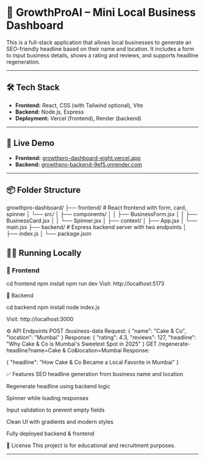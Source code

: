 # 🚀 GrowthProAI – Mini Local Business Dashboard

This is a full-stack application that allows local businesses to generate an SEO-friendly headline based on their name and location. It includes a form to input business details, shows a rating and reviews, and supports headline regeneration.

---

## 🛠️ Tech Stack

- **Frontend:** React, CSS (with Tailwind optional), Vite
- **Backend:** Node.js, Express
- **Deployment:** Vercel (frontend), Render (backend)

---

## 🔗 Live Demo

- **Frontend:** [growthpro-dashboard-eight.vercel.app](https://growthpro-dashboard-eight.vercel.app)
- **Backend:** [growthpro-backend-9ef5.onrender.com](https://growthpro-backend-9ef5.onrender.com)

---

## 📦 Folder Structure

growthpro-dashboard/
├── frontend/ # React frontend with form, card, spinner
│ └── src/
│ ├── components/
│ │ ├── BusinessForm.jsx
│ │ ├── BusinessCard.jsx
│ │ └── Spinner.jsx
│ ├── context/
│ ├── App.jsx
│ └── main.jsx
├── backend/ # Express backend server with two endpoints
│ ├── index.js
│ └── package.json

## 🧑‍💻 Running Locally

### 🔹 Frontend

cd frontend
npm install
npm run dev
Visit: http://localhost:5173

🔹 Backend

cd backend
npm install
node index.js

Visit: http://localhost:3000

⚙️ API Endpoints
POST /business-data
Request:
{
  "name": "Cake & Co",
  "location": "Mumbai"
}
Response:
{
  "rating": 4.3,
  "reviews": 127,
  "headline": "Why Cake & Co is Mumbai's Sweetest Spot in 2025"
}
GET /regenerate-headline?name=Cake & Co&location=Mumbai
Response:

{
  "headline": "How Cake & Co Became a Local Favorite in Mumbai"
}

✅ Features
SEO headline generation from business name and location

Regenerate headline using backend logic

Spinner while loading responses

Input validation to prevent empty fields

Clean UI with gradients and modern styles

Fully deployed backend & frontend



📝 License
This project is for educational and recruitment purposes.

----

